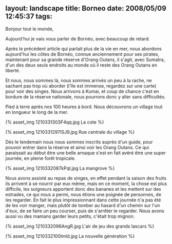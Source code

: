 layout: landscape
title: Borneo
date: 2008/05/09 12:45:37
tags:
---

Bonjour tout le monde,

Aujourd'hui je vais vous parler de Bornéo, avec beaucoup de retard.

Après le précédent article qui parlait plus de la vie en mer, nous abordons aujourd'hui les côtes de Bornéo, connue anciennement pour ses pirates, maintenant pour sa grande réserve d'Orang Outans, il s'agit, avec Sumatra, d'un des deux seuls endroits au monde où il reste des Orang Outans en liberté.

Et nous, nous sommes là, nous sommes arrivés un peu à la rache, ne sachant pas trop où aborder (l'île est immense, regardez sur une carte) pour voir des singes. Nous arrivons à Kumai, et coup de chance c'est en bordure de la réserve nationale, nous pourrons donc y aller sans difficultés.

Pied à terre après nos 100 heures à bord. Nous découvrons un village tout en longueur le long de la mer.

{% asset_img 1210331303F4qq.jpg La cote %}

{% asset_img 1210331297ISJ9.jpg Rue centrale du village %}

Dès le lendemain nous nous sommes inscrits auprès d'un guide, pour pouvoir entrer dans la réserve et ainsi voir les Orang Outans. Ce qui paraissait au début être une belle arnaque s'est en fait avéré être une super journée, en pleine forêt tropicale.

{% asset_img 1210332087kPql.jpg La mangrove %}

Nous avons assisté au repas de singes, en effet pendant la saison des fruits ils arrivent à se nourrir par eux même, mais en ce moment, la chose est plus difficile, les soigneurs apportent donc des bananes et les mettent sur des estrades, ce qui nous a permi, nous étions une poignée de personnes, de les regarder. En fait le plus impressionnant dans cette journée n'a pas été de les voir manger, mais plutôt de tomber au hasard d'un chemin sur l'un d'eux, de se faire un peu courser, puis de s'arrêter le regarder. Nous avons aussi vu des mamans garder leurs petits, c'était trop mignon.

{% asset_img 1210332096AngR.jpg L'air de jeu des grands lascars %}

{% asset_img 1210332100Imld.jpg La nouvelle génération %}

<div><object width="640" height="505"><param name="movie" value="http://www.dailymotion.com/swf/x5cnjc&v3=1&related=1"></param><param name="allowFullScreen" value="true"></param><param name="allowScriptAccess" value="always"></param><embed src="http://www.dailymotion.com/swf/x5cnjc&v3=1&related=1" type="application/x-shockwave-flash" width="640" height="505" allowFullScreen="true" allowScriptAccess="always"></embed></object></div>
